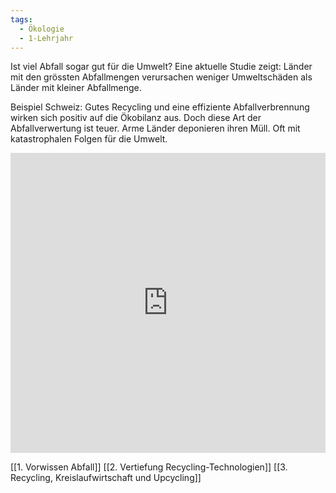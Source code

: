 ```yaml
---
tags:
  - Ökologie
  - 1-Lehrjahr
---
```

Ist viel Abfall sogar gut für die Umwelt? Eine aktuelle Studie zeigt: Länder mit den grössten Abfallmengen verursachen weniger Umweltschäden als Länder mit kleiner Abfallmenge. 

Beispiel Schweiz: Gutes Recycling und eine effiziente Abfallverbrennung wirken sich positiv auf die Ökobilanz aus. Doch diese Art der Abfallverwertung ist teuer. Arme Länder deponieren ihren Müll. Oft mit katastrophalen Folgen für die Umwelt.
<iframe src="https://app.Lumi.education/api/v1/run/_q36Sm/embed" width="100%" height="480" frameborder="0" allowfullscreen="allowfullscreen" allow="geolocation *; microphone *; camera *; midi *; encrypted-media *"></iframe>

[[1. Vorwissen Abfall]]
[[2. Vertiefung Recycling-Technologien]]
[[3. Recycling, Kreislaufwirtschaft und Upcycling]]
